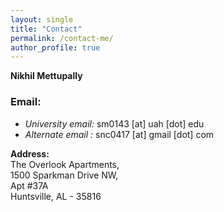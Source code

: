 ```yaml
---
layout: single
title: "Contact"
permalink: /contact-me/
author_profile: true
---
```


**Nikhil Mettupally**
### Email:

* *University email:* sm0143 [at] uah [dot] edu
* *Alternate email :* snc0417 [at] gmail [dot] com


**Address:** \
The Overlook Apartments, \
1500 Sparkman Drive NW, \
Apt #37A \
Huntsville, AL - 35816
